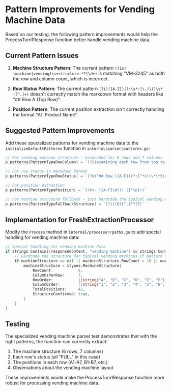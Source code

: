 # Pattern Improvements for Vending Machine Data

Based on our testing, the following pattern improvements would help the ProcessTurn1Response function better handle vending machine data.

## Current Pattern Issues

1. **Machine Structure Pattern**: The current pattern `(?is)(machine|vending)\s+structure.*?(\d+)` is matching "VM-3245" as both the row and column count, which is incorrect.

2. **Row Status Pattern**: The current pattern `(?i)([A-Z])(?:\s*:|\.|\))\s*([^.]+)` doesn't correctly match the markdown format with headers like "## Row A (Top Row)".

3. **Position Pattern**: The current position extraction isn't correctly handling the format "A1: Product Name".

## Suggested Pattern Improvements

Add these specialized patterns for vending machine data to the `initializeDefaultPatterns` function in `internal/parser/patterns.go`:

```go
// For vending machine structure - hardcoded for 6 rows and 7 columns
p.patterns[PatternTypeRowColumn] = `(?i)examining each row from top to bottom \(([A-F])[^)]+\) and documenting the contents of all (\d+) slots`

// For row status in markdown format
p.patterns[PatternTypeRowStatus] = `(?m)^## Row ([A-F])(?:[^*]+)\*\*Status: ([A-Za-z]+)\*\*`

// For position extraction
p.patterns[PatternTypePosition] = `(?m)- ([A-F]\d+): ([^\n]+)`

// For machine structure fallback - just hardcode the typical vending machine structure
p.patterns[PatternTypeFallbackStructure] = `(?i)(6)[^.]*?(7)`
```

## Implementation for FreshExtractionProcessor

Modify the `Process` method in `internal/processor/paths.go` to add special handling for vending machine data:

```go
// Special handling for vending machine data
if strings.Contains(responseContent, "vending machine") && strings.Contains(responseContent, "slots per row") {
    // Hardcode the structure for typical vending machines if pattern fails
    if machineStructure == nil || machineStructure.RowCount > 10 || machineStructure.ColumnsPerRow > 10 {
        machineStructure = &types.MachineStructure{
            RowCount:           6,
            ColumnsPerRow:      7,
            RowOrder:           []string{"A", "B", "C", "D", "E", "F"},
            ColumnOrder:        []string{"1", "2", "3", "4", "5", "6", "7"},
            TotalPositions:     42,
            StructureConfirmed: true,
        }
    }
}
```

## Testing

The specialized vending machine parser test demonstrates that with the right patterns, the function can correctly extract:

1. The machine structure (6 rows, 7 columns)
2. Each row's status (all "FULL" in this case)
3. The positions in each row (A1-A7, B1-B7, etc.)
4. Observations about the vending machine layout

These improvements would make the ProcessTurn1Response function more robust for processing vending machine data.
